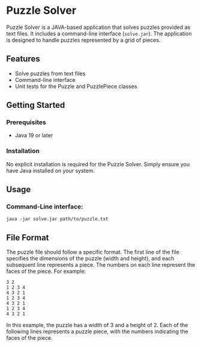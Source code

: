 # Puzzle Solver

Puzzle Solver is a JAVA-based application that solves puzzles provided as text files. It includes a command-line interface (`solve.jar`). The application is designed to handle puzzles represented by a grid of pieces.

## Features

- Solve puzzles from text files
- Command-line interface
- Unit tests for the Puzzle and PuzzlePiece classes

## Getting Started

### Prerequisites

- Java 19 or later

### Installation

No explicit installation is required for the Puzzle Solver. Simply ensure you have Java installed on your system.


## Usage

### Command-Line interface:

    java -jar solve.jar path/to/puzzle.txt

## File Format

The puzzle file should follow a specific format. The first line of the file specifies the dimensions of the puzzle (width and height), and each subsequent line represents a piece. The numbers on each line represent the faces of the piece. For example:

```console
3 2
1 2 3 4
4 3 2 1
1 2 3 4
4 3 2 1
1 2 3 4
4 3 2 1
```

In this example, the puzzle has a width of 3 and a height of 2. Each of the following lines represents a puzzle piece, with the numbers indicating the faces of the piece.